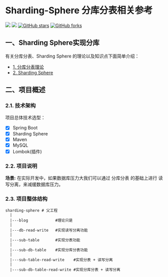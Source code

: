# Sharding-Sphere 分库分表相关参考
[![](https://img.shields.io/badge/Author-Killah-orange.svg)](https://github.com/killahs)
[![](https://img.shields.io/badge/version-1.0.0-brightgreen.svg)](https://github.com/killahs/killah-plus-full/tree/main/wechat-pay)
[![GitHub stars](https://img.shields.io/github/stars/Killahs/killah-plus-full.svg?style=social&label=Stars)](https://github.com/killahs/killah-plus-full)
[![GitHub forks](https://img.shields.io/github/forks/Killahs/killah-plus-full.svg?style=social&label=Fork)](https://github.com/killahs/killah-plus-full)

## 一、Sharding Sphere实现分库
有关分库分表、Sharding Sphere 的理论以及知识点下面简单介绍：
- [1. 分库分表理论](https://github.com/killahs/killah-plus-full/blob/main/sharding-sphere/blog/README-01.md)
- [2. Sharding Sphere](https://github.com/killahs/killah-plus-full/blob/main/sharding-sphere/blog/README-02.md)

## 二、项目概述
### 2.1. 技术架构
项目总体技术选型：
- [x] Spring Boot
- [x] Sharding Sphere
- [x] Maven
- [x] MySQL
- [x] Lombok(插件)

### 2.2. 项目说明

**场景:** 在实际开发中，如果数据库压力大我们可以通过 分库分表 的基础上进行 读写分离，来减缓数据库压力。

### 2.3. 项目整体结构
```
sharding-sphere # 父工程
  | 
  |---blog            #理论只是
  | 
  |---db-read-write   #实现读写分离功能
  | 
  |---sub-table       #实现分表功能
  | 
  |---sub-db-table    #实现分库分表功能                         
  | 
  |---sub-table-read-write    #实现分表 + 读写分离                                        
  | 
  |---sub-db-table-read-write #实现分库分表 + 读写分离 
  
```